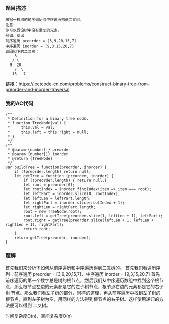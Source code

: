 ### 题目描述
```
根据一棵树的前序遍历与中序遍历构造二叉树。
注意:
你可以假设树中没有重复的元素。
例如，给出
前序遍历 preorder = [3,9,20,15,7]
中序遍历 inorder = [9,3,15,20,7]
返回如下的二叉树：
    3
   / \
  9  20
    /  \
   15   7
```
链接：https://leetcode-cn.com/problems/construct-binary-tree-from-preorder-and-inorder-traversal
### 我的AC代码
```
/**
 * Definition for a binary tree node.
 * function TreeNode(val) {
 *     this.val = val;
 *     this.left = this.right = null;
 * }
 */
/**
 * @param {number[]} preorder
 * @param {number[]} inorder
 * @return {TreeNode}
 */
var buildTree = function(preorder, inorder) {
    if (!preorder.length) return null;
    let getTree = function (preorder, inorder) {
        if (!preorder.length) { return null;}
        let root = preorder[0];
        let rootIndex = inorder.findIndex(item => item === root);
        let leftPart = inorder.slice(0, rootIndex);
        let leftLen = leftPart.length;
        let rightPart = inorder.slice(rootIndex + 1);
        let rightLen = rightPart.length;
        root = new TreeNode(root);
        root.left = getTree(preorder.slice(1, leftLen + 1), leftPart);
        root.right = getTree(preorder.slice(leftLen + 1, leftLen + rightLen + 1), rightPart);
        return root;
    }
    return getTree(preorder, inorder);
}
```

### 题解

首先我们来分析下如何从前序遍历和中序遍历得到二叉树的。
首先我们看遍历序列：前序遍历 preorder = [3,9,20,15,7]，中序遍历 inorder = [9,3,15,20,7]
首先前序遍历的第一个数字总是树的根节点，然后我们从中序遍历数组中找到这个根节点，那么根节点左边的元素都是它的左子树节点，根节点右边的元素都是它的右子树
节点。那么我们看左子树的部分，同样的道理，再从前序遍历中找到左子树的根节点，直到左子树为空，用同样的方法得到根节点的右子树。这样使用递归的方法便可以得到
二叉树。

时间复杂度O(n)，空间复杂度O(n)

